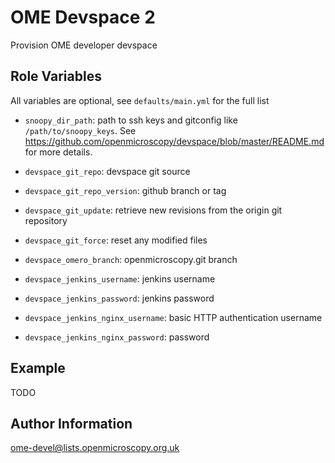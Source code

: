 OME Devspace 2
==============

Provision OME developer devspace


Role Variables
--------------

All variables are optional, see `defaults/main.yml` for the full list

- `snoopy_dir_path`: path to ssh keys and gitconfig like `/path/to/snoopy_keys`. See https://github.com/openmicroscopy/devspace/blob/master/README.md for more details.

- `devspace_git_repo`:  devspace git source
- `devspace_git_repo_version`: github branch or tag

- `devspace_git_update`: retrieve new revisions from the origin git repository
- `devspace_git_force`: reset any modified files

- `devspace_omero_branch`: openmicroscopy.git branch

- `devspace_jenkins_username`: jenkins username
- `devspace_jenkins_password`: jenkins password

- `devspace_jenkins_nginx_username`: basic HTTP authentication username
- `devspace_jenkins_nginx_password`:  password


Example
-------

TODO


Author Information
------------------

ome-devel@lists.openmicroscopy.org.uk
